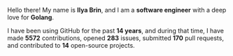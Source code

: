 Hello there! My name is **Ilya Brin**, and I am a **software engineer** with a deep love for **Golang**.

I have been using GitHub for the past **14 years**, and during that time, I have made **5572** contributions, opened **283** issues, submitted **170** pull requests, and contributed to **14** open-source projects.
